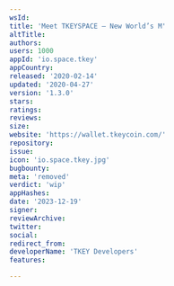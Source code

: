 ```yaml
---
wsId: 
title: 'Meet TKEYSPACE — New World’s M'
altTitle: 
authors: 
users: 1000
appId: 'io.space.tkey'
appCountry: 
released: '2020-02-14'
updated: '2020-04-27'
version: '1.3.0'
stars: 
ratings: 
reviews: 
size: 
website: 'https://wallet.tkeycoin.com/'
repository: 
issue: 
icon: 'io.space.tkey.jpg'
bugbounty: 
meta: 'removed'
verdict: 'wip'
appHashes: 
date: '2023-12-19'
signer: 
reviewArchive: 
twitter: 
social: 
redirect_from: 
developerName: 'TKEY Developers'
features: 

---
```


